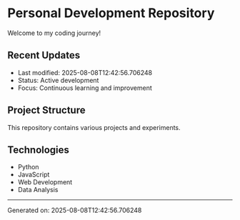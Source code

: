 # Personal Development Repository

Welcome to my coding journey! 

## Recent Updates
- Last modified: 2025-08-08T12:42:56.706248
- Status: Active development
- Focus: Continuous learning and improvement

## Project Structure
This repository contains various projects and experiments.

## Technologies
- Python
- JavaScript  
- Web Development
- Data Analysis

---
Generated on: 2025-08-08T12:42:56.706248
